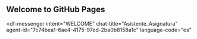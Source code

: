 ## Welcome to GitHub Pages

<script src="https://www.gstatic.com/dialogflow-console/fast/messenger/bootstrap.js?v=1"></script>
<df-messenger
  intent="WELCOME"
  chat-title="Asistente_Asignatura"
  agent-id="7c74bea1-6ae4-4175-97ed-2ba0b8158a1c"
  language-code="es"
></df-messenger>
